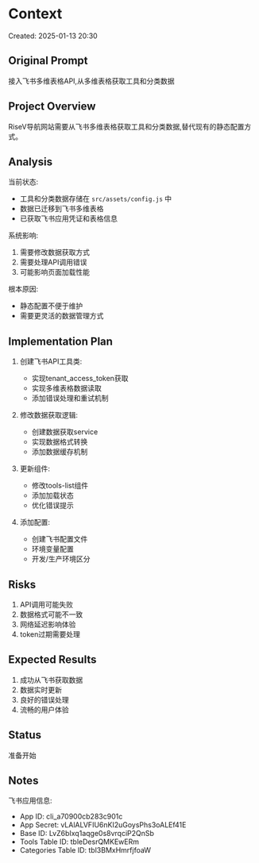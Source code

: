 # Context
Created: 2025-01-13 20:30

## Original Prompt
接入飞书多维表格API,从多维表格获取工具和分类数据

## Project Overview
RiseV导航网站需要从飞书多维表格获取工具和分类数据,替代现有的静态配置方式。

## Analysis
当前状态:
- 工具和分类数据存储在 `src/assets/config.js` 中
- 数据已迁移到飞书多维表格
- 已获取飞书应用凭证和表格信息

系统影响:
1. 需要修改数据获取方式
2. 需要处理API调用错误
3. 可能影响页面加载性能

根本原因:
- 静态配置不便于维护
- 需要更灵活的数据管理方式

## Implementation Plan
1. 创建飞书API工具类:
   - 实现tenant_access_token获取
   - 实现多维表格数据读取
   - 添加错误处理和重试机制

2. 修改数据获取逻辑:
   - 创建数据获取service
   - 实现数据格式转换
   - 添加数据缓存机制

3. 更新组件:
   - 修改tools-list组件
   - 添加加载状态
   - 优化错误提示

4. 添加配置:
   - 创建飞书配置文件
   - 环境变量配置
   - 开发/生产环境区分

## Risks
1. API调用可能失败
2. 数据格式可能不一致
3. 网络延迟影响体验
4. token过期需要处理

## Expected Results
1. 成功从飞书获取数据
2. 数据实时更新
3. 良好的错误处理
4. 流畅的用户体验

## Status
准备开始

## Notes
飞书应用信息:
- App ID: cli_a70900cb283c901c
- App Secret: vLAlALVFIU6nKI2uGoysPhs3oALEf41E
- Base ID: LvZ6bIxq1aqge0s8vrqciP2QnSb
- Tools Table ID: tbleDesrQMKEwERm
- Categories Table ID: tbl3BMxHmrfjfoaW 